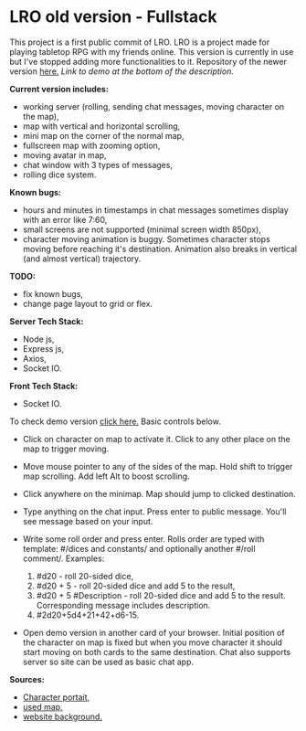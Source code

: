 # LRO old version - Fullstack

This project is a first public commit of LRO. LRO is a project made for playing tabletop RPG with my friends online. This version is currently in use but I've stopped adding more functionalities to it. Repository of the newer version [here.](https://github.com/kajetan-szczurowski/LRO-new-version) *Link to demo at the bottom of the description.*

**Current version includes:**

 - working server (rolling, sending chat messages, moving character on the map), 
 - map with vertical and horizontal scrolling,
 - mini map on the corner of the normal map,
 - fullscreen map with zooming option,
 - moving avatar in map,
 - chat window with 3 types of messages,
 - rolling dice system.
 
 **Known bugs:**
 
 - hours and minutes in timestamps in chat messages sometimes display with an error like 7:60,
 - small screens are not supported (minimal screen width 850px),
 - character moving animation is buggy. Sometimes character stops moving before reaching it's destination. Animation also breaks in vertical (and almost vertical) trajectory.

 **TODO:**
 
 - fix known bugs,
 - change page layout to grid or flex.
 
 **Server Tech Stack:**
 
 - Node js,
 - Express js,
 - Axios,
 - Socket IO.
 
**Front Tech Stack:**
 - Socket IO.
 
To check demo version [click here.](https://lro-demo-009fff8aec4c.herokuapp.com) Basic controls below.
 - Click on character on map to activate it. Click to any other place on the map to trigger moving.
 - Move mouse pointer to any of the sides of the map. Hold shift to trigger map scrolling. Add left Alt to boost scrolling.
 - Click anywhere on the minimap. Map should jump to clicked destination.
 - Type anything on the chat input. Press enter to public message. You'll see  message based on your input.
 - Write some roll order and press enter. Rolls order are typed with template: #/dices and constants/ and optionally another #/roll comment/. Examples:
	 1. #d20 - roll 20-sided dice,
	 2. #d20 + 5 - roll 20-sided dice and add 5 to the result,
	 3. #d20 + 5 #Description - roll 20-sided dice and add 5 to the result. Corresponding message includes description.
	4. #2d20+5d4+21+42+d6-15.
	
 - Open demo version in another card of your browser. Initial position of the character on map is fixed but when you move character it should start moving on both cards to the same destination. Chat also supports server so site can be used as basic chat app.
 
 
  **Sources:**

  
 - [Character portait,](https://www.deviantart.com/hyptosis/art/200-Free-RPG-Portraits-for-Your-Game-679241770)
 - [used map,](https://dicegrimorium.com/pirate-port-dnd-battle-map/)
 - [website background.](https://dicegrimorium.com/ancient-pharaohs-tomb-entrance-dnd-battle-map/)

 
